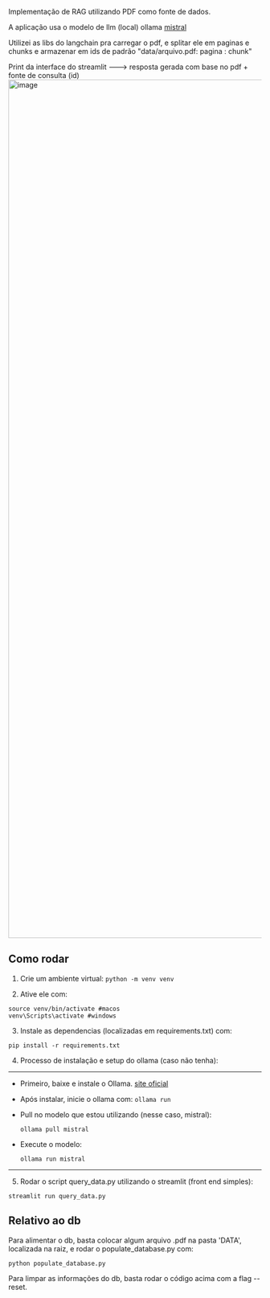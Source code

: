 Implementação de RAG utilizando PDF como fonte de dados.

A aplicação usa o modelo de llm (local) ollama [mistral](https://ollama.com/library/mistral)

Utilizei as libs do langchain pra carregar o pdf, e splitar ele em paginas e chunks e armazenar em ids de padrão "data/arquivo.pdf: pagina : chunk"

Print da interface do streamlit ---> resposta gerada com base no pdf + fonte de consulta (id)
<img width="1709" alt="image" src="https://github.com/user-attachments/assets/7ba2b21a-0754-46d8-a490-acece1625cc8">





## Como rodar

1. Crie um ambiente virtual:
```python -m venv venv```

2. Ative ele com:
```
source venv/bin/activate #macos
venv\Scripts\activate #windows
```

3. Instale as dependencias (localizadas em requirements.txt) com:

```pip install -r requirements.txt```

4. Processo de instalação e setup do ollama (caso não tenha):
   
------------------------------------------------------------------------------


- Primeiro, baixe e instale o Ollama. [site oficial](https://ollama.com/)

- Após instalar, inicie o ollama com: 
    ```ollama run```

- Pull no modelo que estou utilizando (nesse caso, mistral):

    ```ollama pull mistral```

- Execute o modelo:

    ```ollama run mistral```
------------------------------------------------------------------------------

5. Rodar o script query_data.py utilizando o streamlit (front end simples):

```streamlit run query_data.py```

## Relativo ao db

Para alimentar o db, basta colocar algum arquivo .pdf na pasta 'DATA', localizada na raiz, e rodar o populate_database.py com: 

```python populate_database.py```

Para limpar as informações do db, basta rodar o código acima com a flag --reset.








